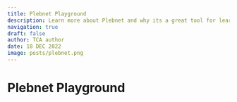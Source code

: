 ```yaml
---
title: Plebnet Playground
description: Learn more about Plebnet and why its a great tool for learning about Bitcoin and Lightning
navigation: true
draft: false
author: TCA author
date: 18 DEC 2022
image: posts/plebnet.png
---
```


# Plebnet Playground
